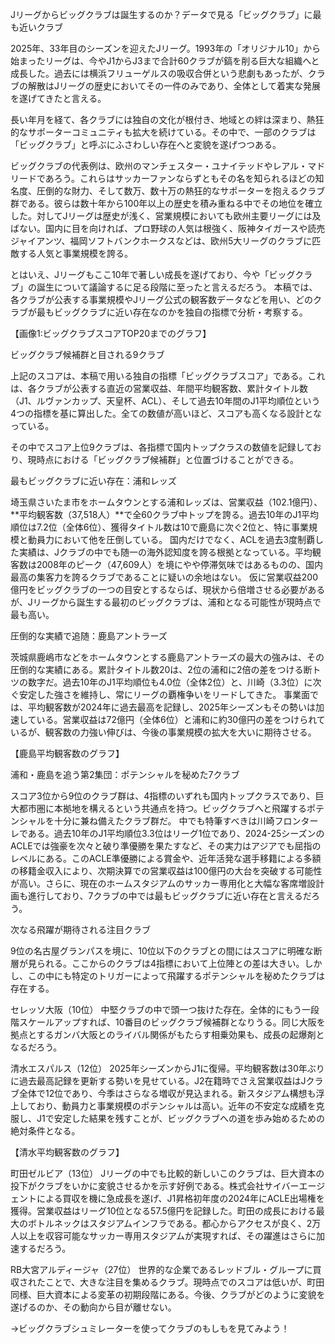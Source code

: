 Jリーグからビッグクラブは誕生するのか？データで見る「ビッグクラブ」に最も近いクラブ

2025年、33年目のシーズンを迎えたJリーグ。1993年の「オリジナル10」から始まったリーグは、今やJ1からJ3まで合計60クラブが鎬を削る巨大な組織へと成長した。過去には横浜フリューゲルスの吸収合併という悲劇もあったが、クラブの解散はJリーグの歴史においてその一件のみであり、全体として着実な発展を遂げてきたと言える。

長い年月を経て、各クラブには独自の文化が根付き、地域との絆は深まり、熱狂的なサポーターコミュニティも拡大を続けている。その中で、一部のクラブは「ビッグクラブ」と呼ぶにふさわしい存在へと変貌を遂げつつある。

ビッグクラブの代表例は、欧州のマンチェスター・ユナイテッドやレアル・マドリードであろう。これらはサッカーファンならずともその名を知られるほどの知名度、圧倒的な財力、そして数万、数十万の熱狂的なサポーターを抱えるクラブ群である。彼らは数十年から100年以上の歴史を積み重ねる中でその地位を確立した。対してJリーグは歴史が浅く、営業規模においても欧州主要リーグには及ばない。国内に目を向ければ、プロ野球の人気は根強く、阪神タイガースや読売ジャイアンツ、福岡ソフトバンクホークスなどは、欧州5大リーグのクラブに匹敵する人気と事業規模を誇る。

とはいえ、Jリーグもここ10年で著しい成長を遂げており、今や「ビッグクラブ」の誕生について議論するに足る段階に至ったと言えるだろう。
本稿では、各クラブが公表する事業規模やJリーグ公式の観客数データなどを用い、どのクラブが最もビッグクラブに近い存在なのかを独自の指標で分析・考察する。

【画像1:ビッグクラブスコアTOP20までのグラフ】

ビッグクラブ候補群と目される9クラブ

上記のスコアは、本稿で用いる独自の指標「ビッグクラブスコア」である。これは、各クラブが公表する直近の営業収益、年間平均観客数、累計タイトル数（J1、ルヴァンカップ、天皇杯、ACL）、そして過去10年間のJ1平均順位という4つの指標を基に算出した。全ての数値が高いほど、スコアも高くなる設計となっている。

その中でスコア上位9クラブは、各指標で国内トップクラスの数値を記録しており、現時点における「ビッグクラブ候補群」と位置づけることができる。

最もビッグクラブに近い存在：浦和レッズ

埼玉県さいたま市をホームタウンとする浦和レッズは、営業収益（102.1億円）、\*\*平均観客数（37,518人）\*\*で全60クラブ中トップを誇る。過去10年のJ1平均順位は7.2位（全体6位）、獲得タイトル数は10で鹿島に次ぐ2位と、特に事業規模と動員力において他を圧倒している。
国内だけでなく、ACLを過去3度制覇した実績は、Jクラブの中でも随一の海外認知度を誇る根拠となっている。平均観客数は2008年のピーク（47,609人）を境にやや停滞気味ではあるものの、国内最高の集客力を誇るクラブであることに疑いの余地はない。
仮に営業収益200億円をビッグクラブの一つの目安とするならば、現状から倍増させる必要があるが、Jリーグから誕生する最初のビッグクラブは、浦和となる可能性が現時点で最も高い。

圧倒的な実績で追随：鹿島アントラーズ

茨城県鹿嶋市などをホームタウンとする鹿島アントラーズの最大の強みは、その圧倒的な実績にある。累計タイトル数20は、2位の浦和に2倍の差をつける断トツの数字だ。過去10年のJ1平均順位も4.0位（全体2位）と、川崎（3.3位）に次ぐ安定した強さを維持し、常にリーグの覇権争いをリードしてきた。
事業面では、平均観客数が2024年に過去最高を記録し、2025年シーズンもその勢いは加速している。営業収益は72億円（全体6位）と浦和に約30億円の差をつけられているが、観客数の力強い伸びは、今後の事業規模の拡大を大いに期待させる。

【鹿島平均観客数のグラフ】

浦和・鹿島を追う第2集団：ポテンシャルを秘めた7クラブ

スコア3位から9位のクラブ群は、4指標のいずれも国内トップクラスであり、巨大都市圏に本拠地を構えるという共通点を持つ。ビッグクラブへと飛躍するポテンシャルを十分に兼ね備えたクラブ群だ。
中でも特筆すべきは川崎フロンターレである。過去10年のJ1平均順位3.3位はリーグ1位であり、2024-25シーズンのACLEでは強豪を次々と破り準優勝を果たすなど、その実力はアジアでも屈指のレベルにある。このACLE準優勝による賞金や、近年活発な選手移籍による多額の移籍金収入により、次期決算での営業収益は100億円の大台を突破する可能性が高い。さらに、現在のホームスタジアムのサッカー専用化と大幅な客席増設計画も進行しており、7クラブの中では最もビッグクラブに近い存在と言えるだろう。

次なる飛躍が期待される注目クラブ

9位の名古屋グランパスを境に、10位以下のクラブとの間にはスコアに明確な断層が見られる。ここからのクラブは4指標において上位陣との差は大きい。しかし、この中にも特定のトリガーによって飛躍するポテンシャルを秘めたクラブは存在する。

セレッソ大阪（10位）
中堅クラブの中で頭一つ抜けた存在。全体的にもう一段階スケールアップすれば、10番目のビッグクラブ候補群となりうる。同じ大阪を拠点とするガンバ大阪とのライバル関係がもたらす相乗効果も、成長の起爆剤となるだろう。

清水エスパルス（12位）
2025年シーズンからJ1に復帰。平均観客数は30年ぶりに過去最高記録を更新する勢いを見せている。J2在籍時でさえ営業収益はJクラブ全体で12位であり、今季はさらなる増収が見込まれる。新スタジアム構想も浮上しており、動員力と事業規模のポテンシャルは高い。近年の不安定な成績を克服し、J1で安定した結果を残すことが、ビッグクラブへの道を歩み始めるための絶対条件となる。

【清水平均観客数のグラフ】

町田ゼルビア（13位）
Jリーグの中でも比較的新しいこのクラブは、巨大資本の投下がクラブをいかに変貌させるかを示す好例である。株式会社サイバーエージェントによる買収を機に急成長を遂げ、J1昇格初年度の2024年にACLE出場権を獲得。営業収益はリーグ10位となる57.5億円を記録した。町田の成長における最大のボトルネックはスタジアムインフラである。都心からアクセスが良く、2万人以上を収容可能なサッカー専用スタジアムが実現すれば、その躍進はさらに加速するだろう。

RB大宮アルディージャ（27位）
世界的な企業であるレッドブル・グループに買収されたことで、大きな注目を集めるクラブ。現時点でのスコアは低いが、町田同様、巨大資本による変革の初期段階にある。今後、クラブがどのように変貌を遂げるのか、その動向から目が離せない。



→ビッグクラブシュミレーターを使ってクラブのもしもを見てみよう！

